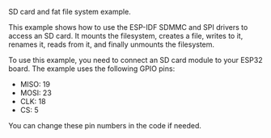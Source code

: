 SD card and fat file system example.

This example shows how to use the ESP-IDF SDMMC and SPI drivers to access
an SD card. It mounts the filesystem, creates a file, writes to it, renames
it, reads from it, and finally unmounts the filesystem.

To use this example, you need to connect an SD card module to your ESP32 board.
The example uses the following GPIO pins:
- MISO: 19
- MOSI: 23
- CLK:  18
- CS:   5

You can change these pin numbers in the code if needed.
